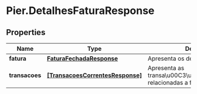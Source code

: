 # Pier.DetalhesFaturaResponse

## Properties
Name | Type | Description | Notes
------------ | ------------- | ------------- | -------------
**fatura** | [**FaturaFechadaResponse**](FaturaFechadaResponse.md) | Apresenta os detalhes da fatura | [optional] 
**transacoes** | [**[TransacoesCorrentesResponse]**](TransacoesCorrentesResponse.md) | Apresenta as transa\u00C3\u00A7\u00C3\u00B5es relacionadas a fatura. | [optional] 


